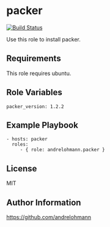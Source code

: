 packer
======

[![Build Status](https://travis-ci.org/andrelohmann/ansible-role-packer.svg?branch=master)](https://travis-ci.org/andrelohmann/ansible-role-packer)

Use this role to install packer.

Requirements
------------

This role requires ubuntu.

Role Variables
--------------

    packer_version: 1.2.2

Example Playbook
----------------

    - hosts: packer
      roles:
         - { role: andrelohmann.packer }

License
-------

MIT

Author Information
------------------

https://github.com/andrelohmann
